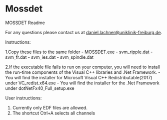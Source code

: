 # Mossdet
MOSSDET Readme

For any questions please contact us at daniel.lachner@uniklinik-freiburg.de.

Instructions:

1.Copy these files to the same folder
	- MOSSDET.exe 
	- svm_ripple.dat
	- svm_fr.dat
	- svm_ies.dat
	- svm_spindle.dat

2.If the executable file fails to run on your computer, you will need to install the run-time components of the Visual C++ libraries and .Net Framework.
	- You will find the installer for Microsoft Visual C++ Redistributable(2017) under VC_redist.x64.exe
	- You will find the installer for the .Net Framework under dotNetFx40_Full_setup.exe

	


	
	
	
	
User instructions:

1. Currently only EDF files are allowed.
2. The shortcut Ctrl+A selects all channels
